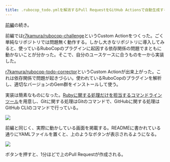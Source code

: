 ```yaml
---
title: .rubocop_todo.ymlを解消するPull RequestをGitHub Actionsで自動生成する (後編)
---
```

[前編](https://r7kamura.com/articles/2022-05-13-rubocop-challenge)の続き。

前編では[r7kamura/rubocop-challenge](https://github.com/r7kamura/rubocop-challenge)というCustom Actionをつくった。ごく単純なリポジトリでは問題無く動作する。しかし大きなリポジトリに導入してみると、使っているRuboCopのプラグインに起因する依存関係の問題でまともに動かないことが分かった。そこで、自分のユースケースに合うものを一から実装した。

[r7kamura/rubocop-todo-corrector](https://github.com/r7kamura/rubocop-todo-corrector)というCustom Actionが出来上がった。これは依存関係で問題が起きづらい。使われているRuboCopのプラグインを解析し、適切なバージョンのGem群をインストールして使う。

実装は簡素なものになった。[Rubyに関する処理だけを担当するコマンドラインツール](https://github.com/r7kamura/rubocop_todo_corrector)を用意し、Gitに関する処理はGitのコマンドで、GitHubに関する処理はGitHub CLIのコマンドで行っている。

![](https://lh3.googleusercontent.com/docs/ADP-6oFNmVp8lliIo1g7iye8e0U0Lkqyn9NwJPkbUTM3D4jnAwAL1MXvtLZ9UjlIGbkFPnCoqmECt-4nXWK7kpQshzkbu1-WEtnIDGuhJZAXRVosJeY8U3OaH1_yPmaSzHzFDZ4op9vDQwh4iduMZnu7C_meER9t5lC04eyexJIV8LtBjtrtDPbxsfPfPujsgRecK9MJ3O5PbZo3QuZ-3myX8VmCt_4b0OuVsLcusgNxVfo1Fnasd6h9fBQgHMt3zyxZyLwMyGPjbs1qOAlLy0KqAt8wextH6GSgJ85GKg8rjr5rIM9ycHHuKmXgfNXwD1Lt95NXsftaZX0QFBxN7pPHqadKuG-CbUYz8igHpfiggMDFNi_R2_5P1T657l49T7QDBcvEOM_P_ri5nvUMFZ_2XNeg3jqotqhJ7tMd-A-Ggtb8PY9I13tRvjdeJqrOziivWxIrSbs2k6bnX1FRxYA2N9TyilSQOMqGKMHY2CtdKjqWvmmTwr8OAK9BDyMVaGYDdxNwENualqY4diOEsE9vH_9SXdoaiSdHdoBkmBiPYuUtVwi9Kpdpl7TQjnvsipxFZSXdQPSb4c7vj-w-bHriNP9XPKIlf5lzIxdoAbe0VUskTr2So7nF3VwEl7elcvMg9PJSMPsekywb29330Yi-Dc4kU1CQFlDN3n8bK_Q4z9HfpJ44pRhMr2TgUuzVnzlsT8l-Xp5pHmEwyPOjWxra6MKAqGG_RZDoabrdLk3PMyEgFcsGDaBCYOGR3G-8IWENk_aKYgyf2ZyWHZQUdRm2hcE4R03Aj88PbT0m07U1oWo0SKVglhf51v2bOW1_V7PleNAwHVg-AOt1TTD2qa_KhpyICNLn3HYhVQaYsDLMEOwXHpii-W3ITY4oy8m2KMf_7Hl4CTPNwxV1k7DkmWKJeQnRSknJ3L8TjVmTC21K1SN9upSdSW2IlXuWu3YaI9LK2zIB44OzUnEZTHqa9Nftr2FLkuiQClnVxLIiZbEXmU6RYP6ChqiADGCfRijXM7C347zSQ8DmO6Q0KUPfuTNe1O4fEqKYLxEJGAYzRBsjc3vbQfsuSiZX5wKxKyitNI1bdIA0ZLnsBREBzgofI-KoFBdcILUlePTxU9B1S8zWmtW9BHnw0ZBHxMVMofsaIeH3qouOXFrPCeE-kG8PAHn_ymp4EA6_O9BupIyMAKuJ2OQp_NeaOtsfKSuvBskqxKJTAdseTQTHKOy6m4Shob_vZM7hxqBRmWJxN8lCn9kQuH45FsvY)

前編と同じく、実際に動かしている画面を掲載する。READMEに書かれている通りにYAMLファイルを置くと、上のようなボタンが表示されるようになる。

![](https://lh3.googleusercontent.com/docs/ADP-6oGaAUdOQp5VdtmOTzVKCwANpfGOhMPknrzAu7b1R1Eax2N0ze6HiAHgdAiRGjk8oOWlM0Sz5n1wgA_oN6K_EsKxoOSuBi0zrGU-8cyxT7JtQHOxWt7SnLQ3ZKaaaflOl0Y4YjWc9TC167tUsVvpbQRLkDFgNeBi_ESmZ8qpa2wutjvegMsqLjq5KD1yab9-k147C8ANQz08nqQQKHb9LAMBga58PvjgTxpZkGBYcKiY7Ee76x6C1BtuSvDDbDwG4LB46ruAtUW6sumudsap1v3hZ2meIxsU9xxz9B_fILOg-xvS_Di7mohD1m47BLBkQZackgf8JKWyR_TLiDeJ7gfiwfUO5mWDiiiu4j-6TcUYcy_prnNvcp9LHUiW0vN8nlzYZ_qtOvPd0tzQ5kh9U39oYyuSeAAn-DKoUBuYTQfhf_MYwUtiqNmP2Zvcej3x2TnGLQswGIYU503kZdtE6oSKB89s24AIBurgbe_gyvcWGljbC65CxUR1zy3-hGiBhcmqrTsL824jQec5PEGyQPJjidWpyLU1xQ4c5X0ImPZ0UOUnwH07QTepLgXCYuUpL_OAXAr345UfdG73lcfRkD4PDx7bP9S-WqVtplS1s0qZaru9KUMnaYpznsC4-xDbeE9d03RyBbKASOFbxJSwQbjLh4MpTmYmGq-LxDFsIkojMAy62so_LykEMwWAE3sdxPDYMf460OCsxUBapPCu0uiegcCV6y_KlyYuyjKoBDxTmJYuQfhJMbsmzQZVe2-qU8Y-ALCvdEjChrgCAnqNnRbbbAKS3mavkfJjYJNK08kovtoqFhrKTjvOEAbAfboohJMFPOGTeuwRqToLC3yzfbF1HSeCmst3MLtLjsVjAGfkzGyNcgyWam-GBG4vXvUkFcfwWDgX-ioYJ0lbNLvoFY6em-2bp67Y1lrasv7Ts94BYPWIMZ530o2bvnE9J-5EeocQygZ0K8Ic1mY4-9CrBc_44jOWlukTl5-9CR5UNDl-klXfJofx93jZJ_vgrvnCBTQRlRWiemL8hYbRhWxcW8H6xqOe_gpqK56FNoxHzISRH5qa4YTIQYa_NdJRfgt3ADPGEe_gNj1susr_SGthlaGB4xmke9_FZUxCXOqYcyIXuui33oCXVHJRywU0SbicHuZH8UZEcq9tRc-rebO5z95lrk_Wg8m69hNqJ0gdCWO6aiUHfOkpcYUCOzROkAjHf2WXAskHQW7bJHg6Ata2lMnn6WNiFY-UPh3varVWmeICJLkX)

ボタンを押すと、1分ほどで上のPull Requestが作成される。
